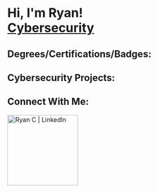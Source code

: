 <h1>
  Hi, I'm Ryan! <br/><a href='https://github.com/RyanCyber0/'>Cybersecurity</a>
</h1>

<h2>
  Degrees/Certifications/Badges:
</h2>
  <b>
    
  </b>
  
<h2>
  Cybersecurity Projects:
</h2>
  <b>
    
  </b>

<h2>
  Connect With Me:
</h2>

[<img align="left" alt="Ryan C | LinkedIn" width='160px' arc='https://www.linkedin.com/in/ryan-campbell-4109a3286/' />][Linkedin]

[Linkedin]: https://www.linkedin.com/in/ryan-campbell-4109a3286/
